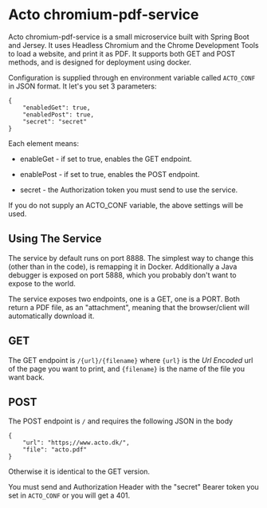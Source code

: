 Acto chromium-pdf-service
===
Acto chromium-pdf-service is a small microservice built with Spring Boot and Jersey. It uses Headless Chromium and the
Chrome Development Tools to load a website, and print it as PDF. It supports both GET and POST methods, and is designed
for deployment using docker.

Configuration is supplied through en environment variable called
```ACTO_CONF``` in JSON format. It let's you set 3 parameters:

    {
        "enabledGet": true,
        "enabledPost": true,
        "secret": "secret"
    }

Each element means:

* enableGet - if set to true, enables the GET endpoint.

* enablePost - if set to true, enables the POST endpoint.

* secret - the Authorization token you must send to use the service.

If you do not supply an ACTO_CONF variable, the above settings will be used.

Using The Service
---
The service by default runs on port 8888. The simplest way to change this (other than in the code), is remapping it in
Docker.  Additionally a Java debugger is exposed on port 5888, which you probably don't want to expose to the world.

The service exposes two endpoints, one is a GET, one is a PORT. Both return a PDF file, as an "attachment", meaning
that the browser/client will automatically download it. 

GET
---
The GET endpoint is ```/{url}/{filename}``` where ```{url}``` is the *Url Encoded* url of the page you want to print,
and ```{filename}``` is the name of the file you want back.

POST
---
The POST endpoint is ```/``` and requires the following JSON in the body

    {
        "url": "https;//www.acto.dk/",
        "file": "acto.pdf"
    }

Otherwise it is identical to the GET version.

You must send and Authorization Header with the "secret" Bearer token you set in ```ACTO_CONF``` or you will get a 401. 